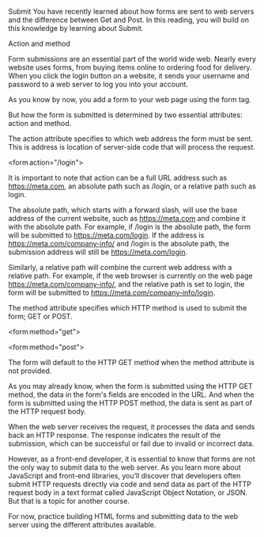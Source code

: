 Submit
You have recently learned about how forms are sent to web servers and the difference between Get and Post. In this reading, you will build on this knowledge by learning about Submit. 

Action and method 

Form submissions are an essential part of the world wide web. Nearly every website uses forms, from buying items online to ordering food for delivery. When you click the login button on a website, it sends your username and password to a web server to log you into your account. 

As you know by now, you add a form to your web page using the form tag. 


<form> 
</form> 

But how the form is submitted is determined by two essential attributes: action and method. 

The action attribute specifies to which web address the form must be sent. This is address is location of server-side code that will process the request.


<form action="/login"> 
</form> 

It is important to note that action can be a full URL address such as https://meta.com, an absolute path such as /login, or a relative path such as login. 

The absolute path, which starts with a forward slash, will use the base address of the current website, such as https://meta.com and combine it with the absolute path. For example, if /login is the absolute path, the form will be submitted to https://meta.com/login. If the address is https://meta.com/company-info/ and /login is the absolute path, the submission address will still be https://meta.com/login.

Similarly, a relative path will combine the current web address with a relative path. For example, if the web browser is currently on the web page https://meta.com/company-info/, and the relative path is set to login, the form will be submitted to https://meta.com/company-info/login. 

The method attribute specifies which HTTP method is used to submit the form; GET or POST. 

<form method="get"> 
</form> 


<form method="post"> 
</form> 

The form will default to the HTTP GET method when the method attribute is not provided. 

As you may already know, when the form is submitted using the HTTP GET method, the data in the form's fields are encoded in the URL. And when the form is submitted using the HTTP POST method, the data is sent as part of the HTTP request body. 

When the web server receives the request, it processes the data and sends back an HTTP response. The response indicates the result of the submission, which can be successful or fail due to invalid or incorrect data. 

However, as a front-end developer, it is essential to know that forms are not the only way to submit data to the web server. As you learn more about JavaScript and front-end libraries, you’ll discover that developers often submit HTTP requests directly via code and send data as part of the HTTP request body in a text format called JavaScript Object Notation, or JSON. But that is a topic for another course. 

For now, practice building HTML forms and submitting data to the web server using the different attributes available.